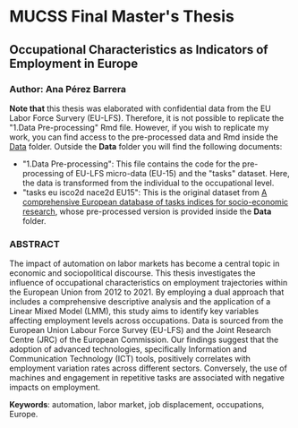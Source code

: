 # MUCSS Final Master's Thesis 
## Occupational Characteristics as Indicators of Employment in Europe 
### Author: Ana Pérez Barrera
**Note that** this thesis was elaborated with confidential data from the EU Labor Force Survery (EU-LFS). Therefore, it is not possible to replicate the "1.Data Pre-processing" Rmd file. However, if you wish to replicate my work, you can find access to the pre-processed data and Rmd inside the [Data](https://github.com/anaperezbarrera/Masters-Thesis/tree/4528da0ed79e5e732d5cd4cdb53ae1a7513f0e04/Data) folder. 
Outside the **Data** folder you will find the following documents: 

- "1.Data Pre-processing": This file contains the code for the pre-processing of EU-LFS micro-data (EU-15) and the "tasks" dataset. Here, the data is transformed from the individual to the occupational level. 
- "tasks eu isco2d nace2d EU15": This is the original dataset from [A comprehensive European database of tasks indices for socio-economic research](https://publications.jrc.ec.europa.eu/repository/handle/JRC124124), whose pre-processed version is provided inside the **Data** folder. 


### ABSTRACT 
The impact of automation on labor markets has become a central topic in economic and sociopolitical discourse. This thesis investigates the influence of occupational characteristics on employment trajectories within the European Union from 2012 to 2021. By employing a dual approach that includes a comprehensive descriptive analysis and the application of a Linear Mixed Model (LMM), this study aims to identify key variables affecting employment levels across occupations. Data is sourced from the European Union Labour Force Survey (EU-LFS) and the Joint Research Centre (JRC) of the European Commission. Our findings suggest that the adoption of advanced technologies, specifically Information and Communication Technology (ICT) tools, positively correlates with employment variation rates across different sectors. Conversely, the use of machines and engagement in repetitive tasks are associated with negative impacts on employment.

**Keywords**: automation, labor market, job displacement, occupations, Europe. 
